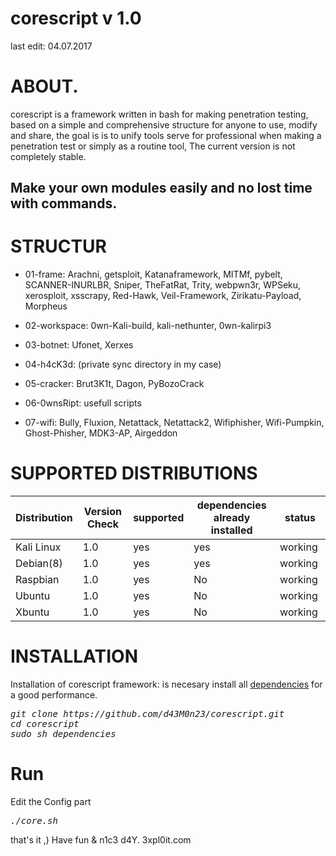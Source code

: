 # corescript v 1.0
last edit: 04.07.2017
# ABOUT.

corescript is a framework written in bash for making penetration testing, based on a simple and comprehensive structure for anyone to use, modify and share, the goal is is to unify tools serve for professional when making a penetration test or simply as a routine tool, The current version is not completely stable.

## Make your own modules easily and no lost time with commands.


# STRUCTUR

<ul><li>01-frame: Arachni, getsploit, Katanaframework, MITMf, pybelt, SCANNER-INURLBR, Sniper, TheFatRat, Trity, webpwn3r, WPSeku, xerosploit, xsscrapy, Red-Hawk, Veil-Framework, Zirikatu-Payload, Morpheus</li></ul>	
<ul><li>02-workspace: 0wn-Kali-build, kali-nethunter, 0wn-kalirpi3</li></ul>
<ul><li>03-botnet: Ufonet, Xerxes</li></ul>
<ul><li>04-h4cK3d: (private sync directory in my case)</li></ul>
<ul><li>05-cracker: Brut3K1t, Dagon, PyBozoCrack</li></ul>
<ul><li>06-0wnsRipt: usefull scripts</li></ul>
<ul><li>07-wifi: Bully, Fluxion, Netattack, Netattack2, Wifiphisher, Wifi-Pumpkin, Ghost-Phisher, MDK3-AP, Airgeddon</li></ul>


# SUPPORTED DISTRIBUTIONS
|Distribution | Version Check | supported | dependencies already installed |status |
----------|-------|------|------|-------|
|Kali Linux|1.0 | yes| yes | working   |
|Debian(8)|1.0 | yes| yes | working   |
|Raspbian|1.0 |yes|No|working   |
|Ubuntu|1.0 |yes|No|working   |
|Xbuntu|1.0 |yes|No|working  |

# INSTALLATION
Installation of corescript framework: is necesary install all [dependencies](https://github.com/d43M0n23/corescript/wiki/Requisites) for a good performance.
<pre><i><n>git clone https://github.com/d43M0n23/corescript.git
cd corescript
sudo sh dependencies
</pre></i></n>
# Run
Edit the Config part
<pre><i><n>./core.sh</pre></i></n>

that's it ,)
Have fun & n1c3 d4Y. 3xpl0it.com

